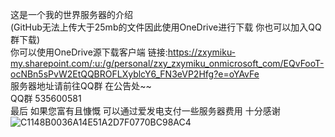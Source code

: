 这是一个我的世界服务器的介绍  
(GitHub无法上传大于25mb的文件因此使用OneDrive进行下载 你也可以加入QQ群下载)  
你可以使用OneDrive源下载客户端 链接:https://zxymiku-my.sharepoint.com/:u:/g/personal/zxy_zxymiku_onmicrosoft_com/EQvFooT-ocNBn5sPvW2EtQQBROFLXyblcY6_FN3eVP2Hfg?e=oYAvFe  
服务器地址请前往QQ群 在公告处~~  
QQ群 535600581  
最后 如果您富有且慷慨 可以通过爱发电支付一些服务器费用 十分感谢  
![C1148B0036A14E51A2D7F0770BC98AC4](https://user-images.githubusercontent.com/124427336/216757511-d1fe9375-9116-4b6b-8142-0903467376fe.png)  
